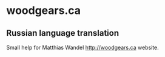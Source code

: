 # woodgears.ca

## Russian language translation

Small help for Matthias Wandel http://woodgears.ca website.
